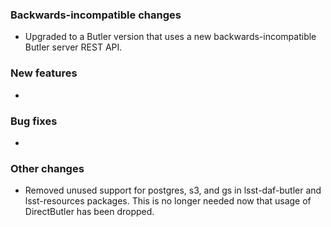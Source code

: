 <!-- Delete the sections that don't apply -->

### Backwards-incompatible changes

- Upgraded to a Butler version that uses a new backwards-incompatible Butler server REST API.

### New features

-

### Bug fixes

-

### Other changes

- Removed unused support for postgres, s3, and gs in lsst-daf-butler and lsst-resources packages.  This is no longer needed now that usage of DirectButler has been dropped.